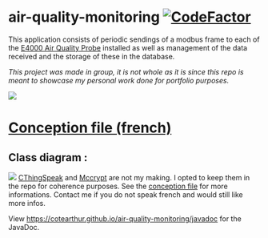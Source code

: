 # air-quality-monitoring [![CodeFactor](https://www.codefactor.io/repository/github/cotearthur/air-quality-monitoring/badge)](https://www.codefactor.io/repository/github/cotearthur/air-quality-monitoring)
 
This application consists of periodic sendings of a modbus frame to each of the [E4000 Air Quality Probe](http://nano-sense.com/wp-content/uploads/2018/11/E4000NG-advanced-datasheet.pdf) installed as well as management of the data received and the storage of these in the database.

_This project was made in group, it is not whole as it is since this repo is meant to showcase my personal work done for portfolio purposes._

![](https://cotearthur.github.io/air-quality-monitoring/running-app-screenshot.png)

# [Conception file (french)](https://cotearthur.github.io/air-quality-monitoring/conception-file.pdf)

## Class diagram :

![](https://cotearthur.github.io/air-quality-monitoring/class-diagram.png)
[CThingSpeak](https://github.com/CoteArthur/air-quality-monitoring/blob/master/src/CThingSpeak.java) and [Mccrypt](https://github.com/CoteArthur/air-quality-monitoring/blob/master/src/Mccrypt.java) are not my making. I opted to keep them in the repo for coherence purposes.
See the [conception file](https://cotearthur.github.io/air-quality-monitoring/conception-file.pdf) for more informations. Contact me if you do not speak french and would still like more infos.

View https://cotearthur.github.io/air-quality-monitoring/javadoc for the JavaDoc.

